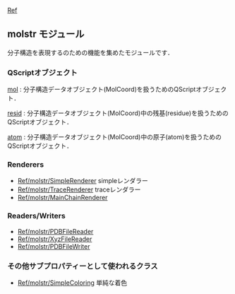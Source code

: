 [Ref](../../Ref)

## molstr モジュール

分子構造を表現するのための機能を集めたモジュールです．

### QScriptオブジェクト
[mol](../../Ref/molstr/mol)
:   分子構造データオブジェクト(MolCoord)を扱うためのQScriptオブジェクト．

[resid](../../Ref/molstr/resid)
:   分子構造データオブジェクト(MolCoord)中の残基(residue)を扱うためのQScriptオブジェクト．

[atom](../../Ref/molstr/atom)
:   分子構造データオブジェクト(MolCoord)中の原子(atom)を扱うためのQScriptオブジェクト．


### Renderers

*  [Ref/molstr/SimpleRenderer](../../Ref/molstr/SimpleRenderer) simpleレンダラー
*  [Ref/molstr/TraceRenderer](../../Ref/molstr/TraceRenderer) traceレンダラー
*  [Ref/molstr/MainChainRenderer](../../Ref/molstr/MainChainRenderer)

### Readers/Writers
*  [Ref/molstr/PDBFileReader](../../Ref/molstr/PDBFileReader)
*  [Ref/molstr/XyzFileReader](../../Ref/molstr/XyzFileReader)
*  [Ref/molstr/PDBFileWriter](../../Ref/molstr/PDBFileWriter)

### その他サブプロパティーとして使われるクラス
*  [Ref/molstr/SimpleColoring](../../Ref/molstr/SimpleColoring) 単純な着色